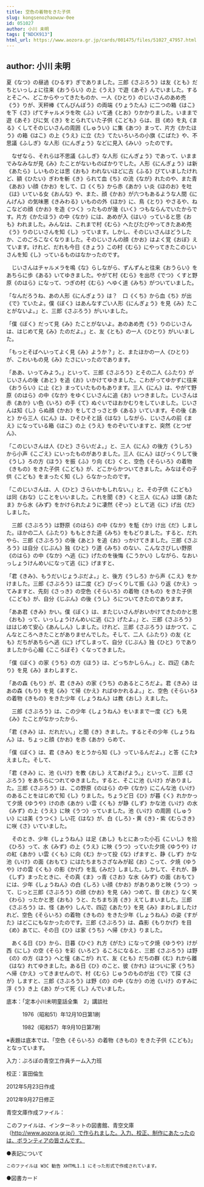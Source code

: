 ```yaml
---
title: 空色の着物をきた子供
slug: kongsenozhaowuw-0ee
id: 051027
author: 小川 未明
tags: ["NDCK913"]
html_url: https://www.aozora.gr.jp/cards/001475/files/51027_47957.html
---
```


## author: 小川 未明

夏《なつ》の昼過《ひるす》ぎでありました。三郎《さぶろう》は友《とも》だちといっしょに往来《おうらい》の上《うえ》で遊《あそ》んでいました。するとそこへ、どこからやってきたものか、一人《ひとり》のじいさんのあめ売《う》りが、天秤棒《てんびんぼう》の両端《りょうたん》に二つの箱《はこ》を下《さ》げてチャルメラを吹《ふ》いて通《とお》りかかりました。いままで遊《あそ》びに気《き》をとられていた子供《こども》らは、目《め》を丸《まる》くしてそのじいさんの周囲《しゅうい》に集《あつ》まって、片方《かたほう》の箱《はこ》の上《うえ》に立《た》てたいろいろの小旗《こばた》や、不思議《ふしぎ》な人形《にんぎょう》などに見入《みい》ったのです。

　なぜなら、それらは不思議《ふしぎ》な人形《にんぎょう》であって、いままでみなみなが見《み》たことがないものばかりでした。人形《にんぎょう》は新《あたら》しいものとは思《おも》われないほどに古《ふる》びていましたけれど、額《ひたい》ぎわを斬《き》られて血《ち》の流《なが》れたのや、また青《あお》い顔《かお》をして、口《くち》から赤《あか》い炎《ほのお》を吐《は》いている女《おんな》や、また、顔《かお》が六つもあるような人間《にんげん》の気味悪《きみわる》いものの外《ほか》に、鳥《とり》やさるや、ねこなどの顔《かお》を造《つく》ったものが幾《いく》つもならんでいたからです。片方《かたほう》の中《なか》には、あめが入《はい》っていると思《おも》われました。みんなは、これまで村《むら》へたびたびやってきたあめ売《う》りのじいさんを知《し》っています。しかし、そのじいさんはどうしたか、このごろこなくなりました。そのじいさんの顔《かお》はよく覚《おぼ》えています。けれど、だれも今日《きょう》この村《むら》にやってきたこのじいさんを知《し》っているものはなかったのです。

　じいさんはチャルメラを鳴《な》らしながら、ずんずんと往来《おうらい》をあちらに歩《ある》いてゆきました。やがて村《むら》を出尽《でつ》くすと野原《のはら》になって、つぎの村《むら》へゆく道《みち》がついていました。

「なんだろうね、あの人形《にんぎょう》は？　口《くち》から血《ち》が出《で》ていたよ。僕《ぼく》はあんなすごい人形《にんぎょう》を見《み》たことがないよ。」と、三郎《さぶろう》がいいました。

「僕《ぼく》だって見《み》たことがないよ。あのあめ売《う》りのじいさんは、はじめて見《み》たのだよ。」と、友《とも》の一人《ひとり》がいいました。

「もっとそばへいってよく見《み》ようか？」と、またほかの一人《ひとり》が、こわいもの見《み》たさにいったのであります。

「ああ、いってみよう。」といって、三郎《さぶろう》とその二人《ふたり》がじいさんの後《あと》を追《お》いかけてゆきました。こわがってゆかずに往来《おうらい》に止《と》まっていたものもあります。三人《にん》は、やがて野原《のはら》の中《なか》をゆくじいさんに追《お》いつきました。じいさんは赤《あか》い色《いろ》の手《て》ぬぐいでほおかむりをしていました。じいさんは知《し》らぬ顔《かお》をしてさっさと歩《ある》いています。その後《あと》から三人《にん》は、ひそひそと話《はな》しながら、じいさんの前《まえ》になっている箱《はこ》の上《うえ》をのぞいていますと、突然《とつぜん》、

「このじいさんは人《ひと》さらいだよ。」と、三人《にん》の後方《うしろ》から小声《こごえ》にいったものがありました。三人《にん》はびっくりして後《うし》ろの方《ほう》を振《ふ》り向《む》くと、空色《そらいろ》の着物《きもの》をきた子供《こども》が、どこからかついてきました。みなはその子供《こども》をまったく知《し》らなかったのです。

「このじいさんは、人《ひと》さらいかもしれない。」と、その子供《こども》は同《おな》じことをいいました。これを聞《き》くと三人《にん》は頭《あたま》から水《みず》をかけられたように凄然《ぞっ》として逃《に》げ出《だ》しました。

　三郎《さぶろう》は野原《のはら》の中《なか》を駈《か》け出《だ》しました。ほかの二人《ふたり》ももときた道《みち》をもどりました。すると、だれやら、三郎《さぶろう》の後《あと》を追《お》っかけてきました。三郎《さぶろう》は自分《じぶん》独《ひと》り道《みち》のない、こんなさびしい野原《のはら》の中《なか》へ逃《に》げたのを後悔《こうかい》しながら、なおいっしょうけんめいになって逃《に》げますと、

「君《きみ》、もうだいじょうぶだよ。」と、後方《うしろ》から声《こえ》をかけました。三郎《さぶろう》は二度《ど》びっくりして振《ふ》り返《かえ》ってみますと、先刻《さっき》の空色《そらいろ》の着物《きもの》をきた子供《こども》が、自分《じぶん》の後《うし》ろについてきたのであります。

「ああ君《きみ》かい。僕《ぼく》は、またじいさんがおいかけてきたのかと思《おも》って、いっしょうけんめいに逃《に》げたよ。」と、三郎《さぶろう》ははじめて安心《あんしん》しました。けれど、三郎《さぶろう》はかつて、こんなところへきたことがありませんでした。そして、二人《ふたり》の友《とも》だちがあちらへ逃《に》げてしまって、自分《じぶん》独《ひと》りでありましたから心細《こころぼそ》くなってきました。

「僕《ぼく》の家《うち》の方《ほう》は、どっちかしらん。」と、四辺《あたり》を見《み》まわしますと、

「あの森《もり》が、君《きみ》の家《うち》のあるところだよ。君《きみ》はあの森《もり》を見《み》て帰《かえ》ればゆかれるよ。」と、空色《そらいろ》の着物《きもの》をきた少年《しょうねん》は教《おし》えました。

　三郎《さぶろう》は、この少年《しょうねん》をいままで一度《ど》も見《み》たことがなかったから、

「君《きみ》は、だれだい。」と聞《き》きました。するとその少年《しょうねん》は、ちょっと顔《かお》を赤《あか》らめて、

「僕《ぼく》は、君《きみ》をとうから知《し》っているんだよ。」と答《こた》えました。そして、

「君《きみ》に、池《いけ》を教《おし》えてあげよう。」といって、三郎《さぶろう》をあちらにつれてゆきました。すると、そこに池《いけ》がありました。三郎《さぶろう》は、この野原《のはら》の中《なか》にこんな池《いけ》のあることをはじめて知《し》りました。ちょうど日《ひ》が暮《く》れかかって夕焼《ゆうや》けの赤《あか》い雲《くも》が静《しず》かな池《いけ》の水《みず》の上《うえ》に映《うつ》っていました。池《いけ》の周囲《しゅうい》には美《うつく》しい花《はな》が、白《しろ》・黄《き》・紫《むらさき》に咲《さ》いていました。

　そのとき、少年《しょうねん》は足《あし》もとにあった小石《こいし》を拾《ひろ》って、水《みず》の上《うえ》に映《うつ》っていた夕焼《ゆうや》けの紅《あか》い雲《くも》に向《む》かって投《な》げますと、静《しず》かな池《いけ》の面《おもて》にはたちまちさざなみが起《お》こって、夕焼《ゆうや》けの雲《くも》の影《かげ》を乱《みだ》しました。しかして、それが、静《しず》まったときに、その真《ま》っ青《さお》な水《みず》の面《おもて》には、少年《しょうねん》の白《しろ》い顔《かお》がありありと映《うつ》って、じっと三郎《さぶろう》の顔《かお》を見《み》つめて、音《おと》なく笑《わら》ったかと思《おも》うと、たちまち消《き》えてしまいました。三郎《さぶろう》は、怪《あや》しんで、四辺《あたり》を見《み》まわしましたけれど、空色《そらいろ》の着物《きもの》をきた少年《しょうねん》の姿《すがた》はどこにもなかったのです。三郎《さぶろう》は、森影《もりかげ》を目《め》あてに、その日《ひ》は家《うち》へ帰《かえ》りました。

　あくる日《ひ》から、日暮《ひぐ》れ方《がた》になって夕焼《ゆうや》けが西《にし》の空《そら》を彩《いろど》るころになると、三郎《さぶろう》は野《の》の方《ほう》へと憧《あこが》れて、友《とも》だちの群《む》れから離《はな》れてゆきました。ある日《ひ》のこと、彼《かれ》はついに家《うち》へ帰《かえ》ってきませんので、村《むら》じゅうのものが出《で》て探《さが》しますと、三郎《さぶろう》は野《の》の中《なか》の池《いけ》のすみに浮《う》き上《あ》がって死《し》んでいました。













底本：「定本小川未明童話全集　2」講談社

　　　1976（昭和51）年12月10日第1刷

　　　1982（昭和57）年9月10日第7刷

※表題は底本では、「空色《そらいろ》の着物《きもの》をきた子供《こども》」となっています。

入力：ぷろぼの青空工作員チーム入力班

校正：富田倫生

2012年5月23日作成

2012年9月27日修正

青空文庫作成ファイル：

このファイルは、インターネットの図書館、青空文庫（http://www.aozora.gr.jp/）で作られました。入力、校正、制作にあたったのは、ボランティアの皆さんです。











●表記について


	このファイルは W3C 勧告 XHTML1.1 にそった形式で作成されています。







●図書カード